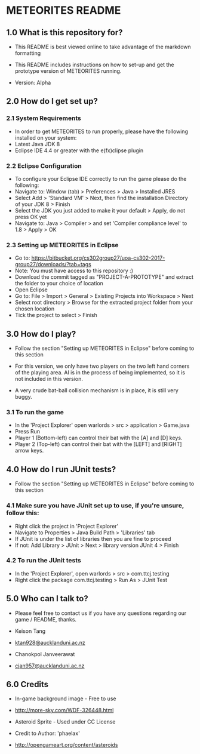 # METEORITES README #

## 1.0 What is this repository for? ##

* This README is best viewed online to take advantage of the markdown formatting

* This README includes instructions on how to set-up and get the prototype 
	version of METEORITES running.
	 
* Version: Alpha

## 2.0 How do I get set up? ##

### 2.1 System Requirements ###
* In order to get METEORITES to run properly, please have the following installed on your system:
* Latest Java JDK 8
* Eclipse IDE 4.4 or greater with the e(fx)clipse plugin

### 2.2 Eclipse Configuration ###
* To configure your Eclipse IDE correctly to run the game please do the following:
* Navigate to: Window (tab) > Preferences > Java > Installed JRES
* Select Add > 'Standard VM' > Next, then find the installation Directory of your JDK 8 > Finish
* Select the JDK you just added to make it your default > Apply, do not press OK yet
* Navigate to: Java > Compiler > and set 'Compiler compliance level' to 1.8 > Apply > OK

### 2.3 Setting up METEORITES in Eclipse ###
* Go to: https://bitbucket.org/cs302group27/uoa-cs302-2017-group27/downloads/?tab=tags
* Note: You must have access to this repository :)
* Download the commit tagged as "PROJECT-A-PROTOTYPE" and extract the folder to your choice of location
* Open Eclipse
* Go to: File > Import > General > Existing Projects into Workspace > Next
* Select root directory > Browse for the extracted project folder from your chosen location
* Tick the project to select > Finish

## 3.0 How do I play? ##

* Follow the section "Setting up METEORITES in Eclipse" before coming to this section

* For this version, we only have two players on the two left hand corners of the playing area. AI is in the process of being implemented, so it is not included in this version.

* A very crude bat-ball collision mechanism is in place, it is still very buggy. 

### 3.1 To run the game ####
* In the 'Project Explorer' open warlords > src > application > Game.java
* Press Run  
* Player 1 (Bottom-left) can control their bat with the [A] and [D] keys.
* Player 2 (Top-left) can control their bat with the [LEFT] and [RIGHT] arrow keys.

## 4.0 How do I run JUnit tests? ##

* Follow the section "Setting up METEORITES in Eclipse" before coming to this section

### 4.1 Make sure you have JUnit set up to use, if you're unsure, follow this: ###
* Right click the project in 'Project Explorer'
* Navigate to Properties > Java Build Path > 'Libraries' tab
* If JUnit is under the list of libraries then you are fine to proceed
* If not: Add Library > JUnit > Next > library version JUnit 4 > Finish

### 4.2 To run the JUnit tests ###
* In the 'Project Explorer', open warlords > src > com.ttcj.testing
* Right click the package com.ttcj.testing > Run As > JUnit Test

## 5.0 Who can I talk to? ##

* Please feel free to contact us if you have any questions regarding our game / README, thanks.

* Keison Tang
* ktan928@aucklanduni.ac.nz

* Chanokpol Janveerawat
* cjan957@aucklanduni.ac.nz

## 6.0 Credits ##

* In-game background image - Free to use
* http://more-sky.com/WDF-326448.html

* Asteroid Sprite - Used under CC License
* Credit to Author: 'phaelax'
* http://opengameart.org/content/asteroids